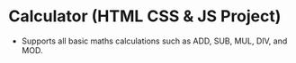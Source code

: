 # Calculator (HTML CSS & JS Project)
- Supports all basic maths calculations such as ADD, SUB, MUL, DIV, and MOD.
